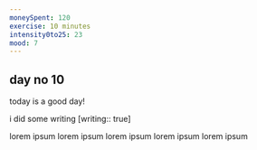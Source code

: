 ```yaml
---
moneySpent: 120
exercise: 10 minutes
intensity0to25: 23
mood: 7
---
```

## day no 10
today is a good day!
 

i did some writing [writing:: true]

lorem ipsum lorem ipsum lorem ipsum lorem ipsum lorem ipsum
